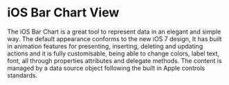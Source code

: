 # iOS Bar Chart View
The iOS Bar Chart is a great tool to represent data in an elegant and simple way. The default appearance conforms to the new iOS 7 design, It has built in animation features for presenting, inserting, deleting and updating actions and it is fully customisable, being able to change colors, label text, font, all through properties attributes and delegate methods. The content is managed by a data source object following the built in Apple controls standards. 
